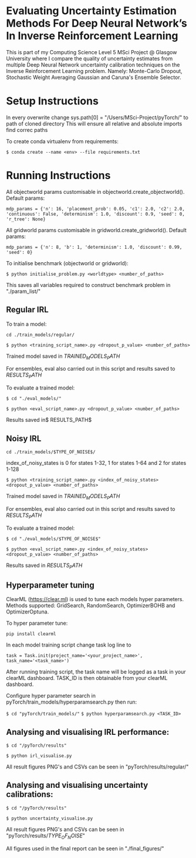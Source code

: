 # Evaluating Uncertainty Estimation Methods For Deep Neural Network’s In Inverse Reinforcement Learning
This is part of my Computing Science Level 5 MSci Project @ Glasgow University where I compare the quality of uncertainty estimates from multiple Deep Neural Network uncertainty calibration techniques on the Inverse Reinforcement Learning problem. Namely: Monte-Carlo Dropout, Stochastic Weight Averaging Gaussian and Caruna's Ensemble Selector.

# Setup Instructions

In every overwrite change sys.path[0] = "/Users/MSci-Project/pyTorch/" to path of cloned directory
This will ensure all relative and absolute imports find correc paths

To create conda virtualenv from requirements:

`$ conda create --name <env> --file requirements.txt`

# Running Instructions

All objectworld params customisable in objectworld.create_objectworld(). Default params:

`mdp_params = {'n': 16, 'placement_prob': 0.05, 'c1': 2.0, 'c2': 2.0, 'continuous': False, 'determinism': 1.0, 'discount': 0.9, 'seed': 0, 'r_tree': None}`
  
All gridworld params customisable in gridworld.create_gridworld(). Default params:

`mdp_params = {'n': 8, 'b': 1, 'determinism': 1.0, 'discount': 0.99, 'seed': 0}`  
  
To initialise benchmark (objectworld or gridworld):

`$ python initialise_problem.py <worldtype> <number_of_paths>`

This saves all variables required to construct benchmark problem in "./param_list/"

## Regular IRL

To train a model:

`cd ./train_models/regular/`

`$ python <training_script_name>.py <dropout_p_value> <number_of_paths>`

Trained model saved in $TRAINED_MODELS_PATH$

For ensembles, eval also carried out in this script and results saved to $RESULTS_PATH$

To evaluate a trained model:

`$ cd "./eval_models/"`

`$ python <eval_script_name>.py <dropout_p_value> <number_of_paths>`

Results saved in$ RESULTS_PATH$

## Noisy IRL

`cd ./train_models/$TYPE_OF_NOISE$/`

index_of_noisy_states is 0 for states 1-32, 1 for states 1-64 and 2 for states 1-128

`$ python <training_script_name>.py <index_of_noisy_states> <dropout_p_value> <number_of_paths>`

Trained model saved in $TRAINED_MODELS_PATH$

For ensembles, eval also carried out in this script and results saved to $RESULTS_PATH$

To evaluate a trained model:

`$ cd "./eval_models/$TYPE_OF_NOISE$"`

`$ python <eval_script_name>.py <index_of_noisy_states> <dropout_p_value> <number_of_paths>`

Results saved in $RESULTS_PATH$

## Hyperparameter tuning

ClearML (https://clear.ml) is used to tune each models hyper parameters. Methods supported: GridSearch, RandomSearch, OptimizerBOHB and OptimizerOptuna.

To hyper parameter tune:

`pip install clearml`

In each model training script change task log line to

`task = Task.init(project_name='<your_project_name>', task_name='<task_name>')`

After running training script, the task name will be logged as a task in your clearML dashboard. TASK_ID is then obtainable from your clearML dashboard.

Configure hyper parameter search  in pyTorch/train_models/hyperparamsearch.py then run:

`$ cd "pyTorch/train_models/"`
`$ python hyperparamsearch.py <TASK_ID>`

## Analysing and visualising IRL performance:

`$ cd "/pyTorch/results"`

`$ python irl_visualise.py`

All result figures PNG's and CSVs can be seen in "pyTorch/results/regular/"


## Analysing and visualising uncertainty calibrations:

`$ cd "/pyTorch/results"`

`$ python uncertainty_visualise.py`

All result figures PNG's and CSVs can be seen in "pyTorch/results/$TYPE_OF_NOISE$"

All figures used in the final report can be seen in "./final_figures/"
